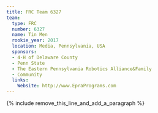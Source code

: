 ```yaml
---
title: FRC Team 6327
team:
  type: FRC
  number: 6327
  name: Tin Men
  rookie_year: 2017
  location: Media, Pennsylvania, USA
  sponsors:
  - 4-H of Delaware County
  - Penn State
  - The Eastern Pennsylvania Robotics Alliance&Family
  - Community
  links:
    Website: http://www.EpraPrograms.com
---
```


{% include remove_this_line_and_add_a_paragraph %}